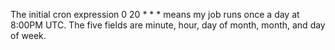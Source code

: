 The initial cron expression 0 20 * * * means my job runs once a day at 8:00PM UTC. The five fields are minute, hour, day of month, month, and day of week.
